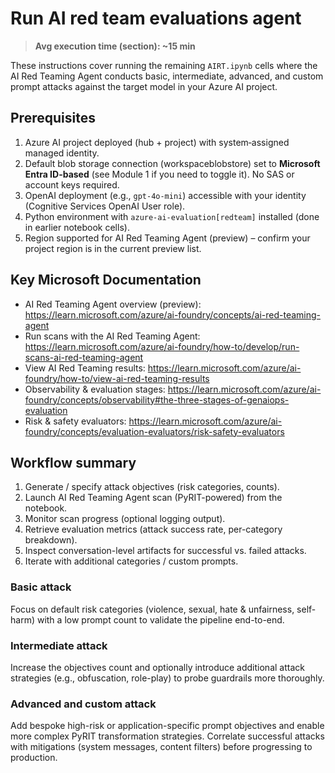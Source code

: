 # Run AI red team evaluations agent

> **Avg execution time (section): ~15 min**

These instructions cover running the remaining `AIRT.ipynb` cells where the AI Red Teaming Agent conducts basic, intermediate, advanced, and custom prompt attacks against the target model in your Azure AI project.

## Prerequisites

1. Azure AI project deployed (hub + project) with system‑assigned managed identity.
2. Default blob storage connection (workspaceblobstore) set to **Microsoft Entra ID-based** (see Module 1 if you need to toggle it). No SAS or account keys required.
3. OpenAI deployment (e.g., `gpt-4o-mini`) accessible with your identity (Cognitive Services OpenAI User role).
4. Python environment with `azure-ai-evaluation[redteam]` installed (done in earlier notebook cells).
5. Region supported for AI Red Teaming Agent (preview) – confirm your project region is in the current preview list.

## Key Microsoft Documentation

- AI Red Teaming Agent overview (preview): <https://learn.microsoft.com/azure/ai-foundry/concepts/ai-red-teaming-agent>
- Run scans with the AI Red Teaming Agent: <https://learn.microsoft.com/azure/ai-foundry/how-to/develop/run-scans-ai-red-teaming-agent>
- View AI Red Teaming results: <https://learn.microsoft.com/azure/ai-foundry/how-to/view-ai-red-teaming-results>
- Observability & evaluation stages: <https://learn.microsoft.com/azure/ai-foundry/concepts/observability#the-three-stages-of-genaiops-evaluation>
- Risk & safety evaluators: <https://learn.microsoft.com/azure/ai-foundry/concepts/evaluation-evaluators/risk-safety-evaluators>

## Workflow summary

1. Generate / specify attack objectives (risk categories, counts).
2. Launch AI Red Teaming Agent scan (PyRIT-powered) from the notebook.
3. Monitor scan progress (optional logging output).
4. Retrieve evaluation metrics (attack success rate, per-category breakdown).
5. Inspect conversation-level artifacts for successful vs. failed attacks.
6. Iterate with additional categories / custom prompts.

### Basic attack

Focus on default risk categories (violence, sexual, hate & unfairness, self-harm) with a low prompt count to validate the pipeline end-to-end.

### Intermediate attack

Increase the objectives count and optionally introduce additional attack strategies (e.g., obfuscation, role-play) to probe guardrails more thoroughly.

### Advanced and custom attack

Add bespoke high-risk or application-specific prompt objectives and enable more complex PyRIT transformation strategies. Correlate successful attacks with mitigations (system messages, content filters) before progressing to production.
